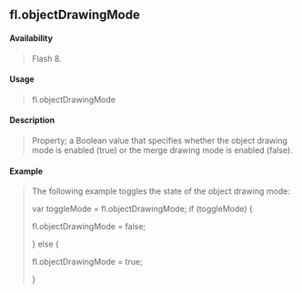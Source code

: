 ## fl.objectDrawingMode

#### Availability

> Flash 8.

#### Usage

> fl.objectDrawingMode

#### Description

> Property; a Boolean value that specifies whether the object drawing mode is enabled (true) or the merge drawing mode is enabled (false).

#### Example

> The following example toggles the state of the object drawing mode:
>
> var toggleMode = fl.objectDrawingMode; if (toggleMode) {
>
> fl.objectDrawingMode = false;
>
> } else {
>
> fl.objectDrawingMode = true;
>
> }
